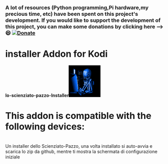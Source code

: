 ### **A lot of resources (Python programming,Pi hardware,my precious time, etc) have been spent on this project's development. If you would like to support the development of this project, you can make some donations by clicking here --> :smile:** [![Donate](https://img.shields.io/badge/Donate-PayPal-green.svg)](https://www.paypal.com/donate/?hosted_button_id=HQ6KGF3PVSAPG)
# installer Addon for Kodi
<b>lo-scienziato-pazzo-Installer</b><img src="https://github.com/aandroide/installer/blob/master/lo-scienziato-pazzo-installer/fanart.gif"
alt="Delete image" width="100" height="100" />

# This addon is compatible with the following devices:
<br>
Un installer dello Scienziato-Pazzo, una volta installato si auto-avvia e scarica lo zip da github, mentre ti mostra la schermata di configurazione iniziale
<br>
